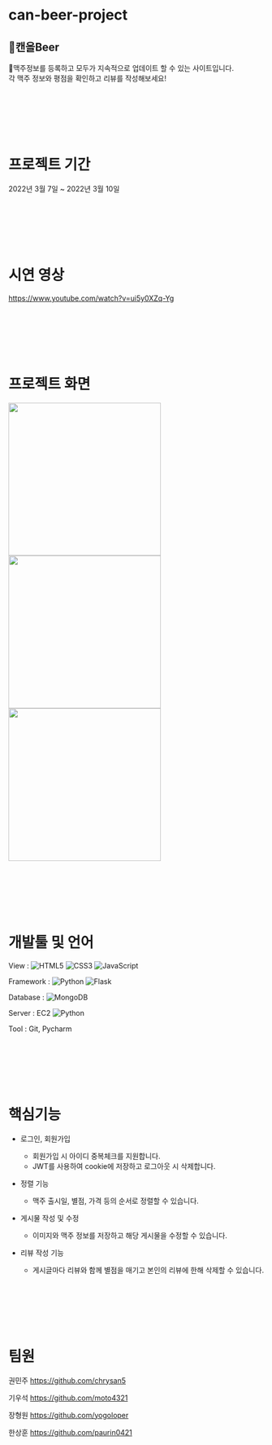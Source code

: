 # can-beer-project

## 🍺캔을Beer

🍻맥주정보를 등록하고 모두가 지속적으로 업데이트 할 수 있는 사이트입니다.  
각 맥주 정보와 평점을 확인하고 리뷰를 작성해보세요!

<br/><br/><br/><br/><br/>

# 프로젝트 기간
2022년 3월 7일 ~ 2022년 3월 10일


<br/><br/><br/><br/><br/>

# 시연 영상
https://www.youtube.com/watch?v=ui5y0XZq-Yg


<br/><br/><br/><br/><br/>

# 프로젝트 화면
<img src="https://user-images.githubusercontent.com/67586085/157611220-8c861b78-f267-4db0-a437-f2bd311d209b.png" width="300">
<img src="https://user-images.githubusercontent.com/67586085/157611235-c9a20431-6d93-498c-9fa8-24e245f0447c.png" width="300">
<img src="https://user-images.githubusercontent.com/67586085/157611243-875757c1-0203-4c82-b108-081db8a6bcfe.png" width="300">


<br/><br/><br/><br/><br/>


# 개발툴 및 언어

View : 
<img alt="HTML5" src ="https://img.shields.io/badge/HTML5-E34F26.svg?&style=for-the-badge&logo=HTML5&logoColor=white"/>
<img alt="CSS3" src ="https://img.shields.io/badge/CSS3-1572B6.svg?&style=for-the-badge&logo=CSS3&logoColor=white"/>
<img alt="JavaScript" src ="https://img.shields.io/badge/JavaScript-F7DF1E.svg?&style=for-the-badge&logo=JavaScript&logoColor=white"/>


Framework : 
<img alt="Python" src ="https://img.shields.io/badge/Python-3776AB.svg?&style=for-the-badge&logo=Python&logoColor=white"/>
<img alt="Flask" src ="https://img.shields.io/badge/Flask-000000.svg?&style=for-the-badge&logo=Flask&logoColor=white"/>


Database : 
<img alt="MongoDB" src ="https://img.shields.io/badge/MongoDB-47A248.svg?&style=for-the-badge&logo=MongoDB&logoColor=white"/>


Server : 
EC2
<img alt="Python" src ="https://img.shields.io/badge/AWS-232F3E.svg?&style=for-the-badge&logo=AmazonAWS&logoColor=white"/>


Tool :
Git, Pycharm


<br/><br/><br/><br/><br/>


# 핵심기능
- 로그인, 회원가입
  - 회원가입 시 아이디 중복체크를 지원합니다.
  - JWT를 사용하여 cookie에 저장하고 로그아웃 시 삭제합니다.

- 정렬 기능
  - 맥주 출시일, 별점, 가격 등의 순서로 정렬할 수 있습니다.

- 게시물 작성 및 수정
  - 이미지와 맥주 정보를 저장하고 해당 게시물을 수정할 수 있습니다.

- 리뷰 작성 기능
  - 게시글마다 리뷰와 함께 별점을 매기고 본인의 리뷰에 한해 삭제할 수 있습니다.
  

<br/><br/><br/><br/><br/>



# 팀원
권민주 https://github.com/chrysan5

기우석 https://github.com/moto4321

장형원 https://github.com/yogoloper

한상훈 https://github.com/paurin0421
